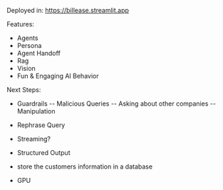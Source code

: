 Deployed in: https://billease.streamlit.app


Features:

- Agents
- Persona
- Agent Handoff
- Rag
- Vision
- Fun & Engaging AI Behavior


Next Steps:
- Guardrails
-- Malicious Queries
-- Asking about other companies
-- Manipulation

- Rephrase Query

- Streaming?

- Structured Output

- store the customers information in a database

- GPU 